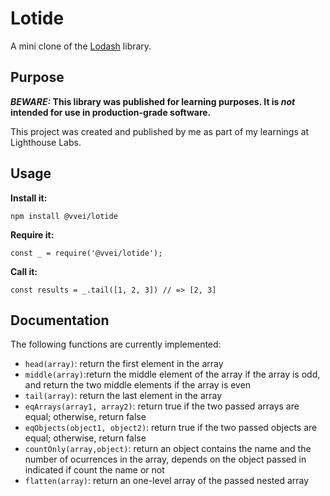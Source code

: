 # Lotide

A mini clone of the [Lodash](https://lodash.com) library.

## Purpose

**_BEWARE:_ This library was published for learning purposes. It is _not_ intended for use in production-grade software.**

This project was created and published by me as part of my learnings at Lighthouse Labs. 

## Usage

**Install it:**

`npm install @vvei/lotide`

**Require it:**

`const _ = require('@vvei/lotide');`

**Call it:**

`const results = _.tail([1, 2, 3]) // => [2, 3]`

## Documentation

The following functions are currently implemented:

* `head(array)`: return the first element in the array
* `middle(array)`:return the middle element of the array if the array is odd, and return the two middle elements if the array is even
* `tail(array)`: return the last element in the array
* `eqArrays(array1, array2)`: return true if the two passed arrays are equal; otherwise, return false
* `eqObjects(object1, object2)`: return true if the two passed objects are equal; otherwise, return false
* `countOnly(array,object)`: return an object contains the name and the number of ocurrences in the array, depends on the object passed in indicated if count the name or not
* `flatten(array)`: return an one-level array of the passed nested array